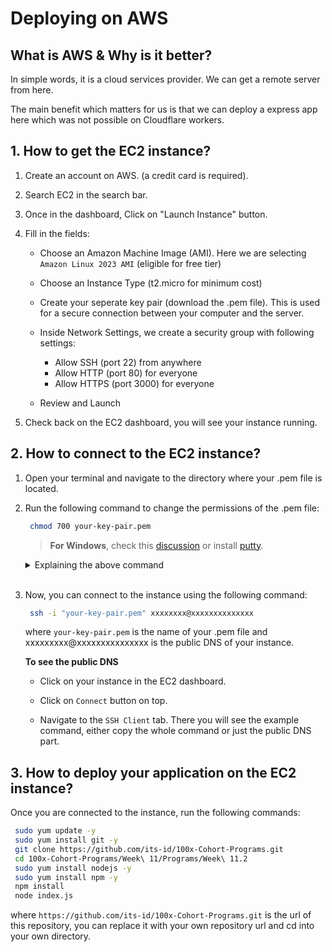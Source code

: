 # Deploying on AWS

## What is AWS & Why is it better?

In simple words, it is a cloud services provider. We can get a remote server from here.

The main benefit which matters for us is that we can deploy a express app here which was not possible on Cloudflare workers.

<!-- image here -->

## 1. How to get the EC2 instance?

1. Create an account on AWS. (a credit card is required).
2. Search EC2 in the search bar.
3. Once in the dashboard, Click on "Launch Instance" button.
4. Fill in the fields:

   - Choose an Amazon Machine Image (AMI). Here we are selecting `Amazon Linux 2023 AMI` (eligible for free tier)
   - Choose an Instance Type (t2.micro for minimum cost)
   - Create your seperate key pair (download the .pem file). This is used for a secure connection between your computer and the server.

   - Inside Network Settings, we create a security group with following settings:

     - Allow SSH (port 22) from anywhere
     - Allow HTTP (port 80) for everyone
     - Allow HTTPS (port 3000) for everyone

   - Review and Launch

5. Check back on the EC2 dashboard, you will see your instance running.

## 2. How to connect to the EC2 instance?

1. Open your terminal and navigate to the directory where your .pem file is located.
   <br>
2. Run the following command to change the permissions of the .pem file:

   ```bash
    chmod 700 your-key-pair.pem
   ```

   > **For Windows**, check this [discussion](https://superuser.com/questions/1296024/windows-ssh-permissions-for-private-key-are-too-open) or install [putty](https://docs.aws.amazon.com/AWSEC2/latest/UserGuide/putty.html).

   <details>
    <summary>Explaining the above command</summary>

   - `chmod` is a command used to change the permissions of a file or directory.

   - `700` is the permission code. It means that the owner can **read, write and execute** the file, but no one else can do anything with it.
   </details>
   <br>

3. Now, you can connect to the instance using the following command:

   ```bash
    ssh -i "your-key-pair.pem" xxxxxxxx@xxxxxxxxxxxxxx
   ```

   where `your-key-pair.pem` is the name of your .pem file and xxxxxxxxx@xxxxxxxxxxxxxxx is the public DNS of your instance.

   **To see the public DNS**

   - Click on your instance in the EC2 dashboard.

   - Click on `Connect` button on top.

   - Navigate to the `SSH Client` tab. There you will see the example command, either copy the whole command or just the public DNS part.

## 3. How to deploy your application on the EC2 instance?

Once you are connected to the instance, run the following commands:

```bash
 sudo yum update -y
 sudo yum install git -y
 git clone https://github.com/its-id/100x-Cohort-Programs.git
 cd 100x-Cohort-Programs/Week\ 11/Programs/Week\ 11.2
 sudo yum install nodejs -y
 sudo yum install npm -y
 npm install
 node index.js
```

where `https://github.com/its-id/100x-Cohort-Programs.git` is the url of this repository, you can replace it with your own repository url and cd into your own directory.
